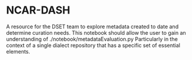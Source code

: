 # NCAR-DASH
A resource for the DSET team to explore metadata created to date and determine curation needs. 
This notebook should allow the user to gain an understanding of ./notebook/metadataEvaluation.py
Particularly in the context of a single dialect repository that has a specific set of essential elements.
